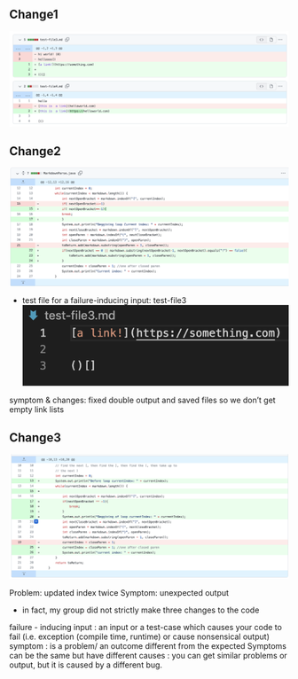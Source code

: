 ## Change1

![image](l2p1.png)


## Change2

![image](l2p2.png)

- test file for a failure-inducing input: 
test-file3
![image](l2p2_1.png)


symptom & changes: fixed double output and saved files so we don’t get empty link lists

## Change3

![image](l2p3.png)

Problem: updated index twice 
Symptom: unexpected output



-  in fact, my group did not strictly make three changes to the code 

failure - inducing input : an input or a test-case which causes your code to fail (i.e. exception (compile time, runtime) or cause nonsensical output) 
symptom : is a problem/ an outcome different from the expected 
Symptoms can be the same but have different causes : you can get similar problems or output, but it is caused by a different bug. 
